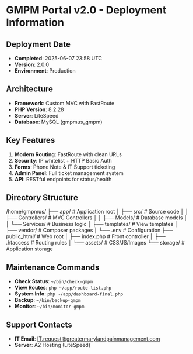 # GMPM Portal v2.0 - Deployment Information

## Deployment Date
- **Completed**: 2025-06-07 23:58 UTC
- **Version**: 2.0.0
- **Environment**: Production

## Architecture
- **Framework**: Custom MVC with FastRoute
- **PHP Version**: 8.2.28
- **Server**: LiteSpeed
- **Database**: MySQL (gmpmus_gmpm)

## Key Features
1. **Modern Routing**: FastRoute with clean URLs
2. **Security**: IP whitelist + HTTP Basic Auth
3. **Forms**: Phone Note & IT Support ticketing
4. **Admin Panel**: Full ticket management system
5. **API**: RESTful endpoints for status/health

## Directory Structure
/home/gmpmus/
├── app/                    # Application root
│   ├── src/               # Source code
│   │   ├── Controllers/   # MVC Controllers
│   │   ├── Models/        # Database models
│   │   └── Services/      # Business logic
│   ├── templates/         # View templates
│   ├── vendor/            # Composer packages
│   └── .env              # Configuration
├── public_html/           # Web root
│   ├── index.php         # Front controller
│   ├── .htaccess         # Routing rules
│   └── assets/           # CSS/JS/Images
└── storage/              # Application storage
## Maintenance Commands
- **Check Status**: `~/bin/check-gmpm`
- **View Routes**: `php ~/app/route-list.php`
- **System Info**: `php ~/app/dashboard-final.php`
- **Backup**: `~/bin/backup-gmpm`
- **Monitor**: `~/bin/monitor-gmpm`

## Support Contacts
- **IT Email**: IT.request@greatermarylandpainmanagement.com
- **Server**: A2 Hosting (LiteSpeed)
